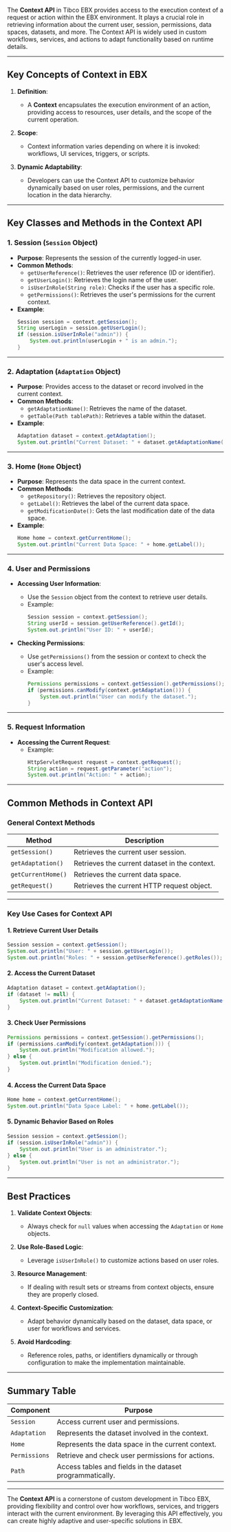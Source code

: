 The **Context API** in Tibco EBX provides access to the execution context of a request or action within the EBX environment. It plays a crucial role in retrieving information about the current user, session, permissions, data spaces, datasets, and more. The Context API is widely used in custom workflows, services, and actions to adapt functionality based on runtime details.

---

## **Key Concepts of Context in EBX**

1. **Definition**:
   - A **Context** encapsulates the execution environment of an action, providing access to resources, user details, and the scope of the current operation.

2. **Scope**:
   - Context information varies depending on where it is invoked: workflows, UI services, triggers, or scripts.

3. **Dynamic Adaptability**:
   - Developers can use the Context API to customize behavior dynamically based on user roles, permissions, and the current location in the data hierarchy.

---

## **Key Classes and Methods in the Context API**

### 1. **Session** (`Session` Object)
   - **Purpose**: Represents the session of the currently logged-in user.
   - **Common Methods**:
     - `getUserReference()`: Retrieves the user reference (ID or identifier).
     - `getUserLogin()`: Retrieves the login name of the user.
     - `isUserInRole(String role)`: Checks if the user has a specific role.
     - `getPermissions()`: Retrieves the user's permissions for the current context.
   - **Example**:
     ```java
     Session session = context.getSession();
     String userLogin = session.getUserLogin();
     if (session.isUserInRole("admin")) {
         System.out.println(userLogin + " is an admin.");
     }
     ```

---

### 2. **Adaptation** (`Adaptation` Object)
   - **Purpose**: Provides access to the dataset or record involved in the current context.
   - **Common Methods**:
     - `getAdaptationName()`: Retrieves the name of the dataset.
     - `getTable(Path tablePath)`: Retrieves a table within the dataset.
   - **Example**:
     ```java
     Adaptation dataset = context.getAdaptation();
     System.out.println("Current Dataset: " + dataset.getAdaptationName());
     ```

---

### 3. **Home** (`Home` Object)
   - **Purpose**: Represents the data space in the current context.
   - **Common Methods**:
     - `getRepository()`: Retrieves the repository object.
     - `getLabel()`: Retrieves the label of the current data space.
     - `getModificationDate()`: Gets the last modification date of the data space.
   - **Example**:
     ```java
     Home home = context.getCurrentHome();
     System.out.println("Current Data Space: " + home.getLabel());
     ```

---

### 4. **User and Permissions**
   - **Accessing User Information**:
     - Use the `Session` object from the context to retrieve user details.
     - Example:
       ```java
       Session session = context.getSession();
       String userId = session.getUserReference().getId();
       System.out.println("User ID: " + userId);
       ```

   - **Checking Permissions**:
     - Use `getPermissions()` from the session or context to check the user's access level.
     - Example:
       ```java
       Permissions permissions = context.getSession().getPermissions();
       if (permissions.canModify(context.getAdaptation())) {
           System.out.println("User can modify the dataset.");
       }
       ```

---

### 5. **Request Information**
   - **Accessing the Current Request**:
     - Example:
       ```java
       HttpServletRequest request = context.getRequest();
       String action = request.getParameter("action");
       System.out.println("Action: " + action);
       ```

---

## **Common Methods in Context API**

### **General Context Methods**
| Method | Description |
|--------|-------------|
| `getSession()` | Retrieves the current user session. |
| `getAdaptation()` | Retrieves the current dataset in the context. |
| `getCurrentHome()` | Retrieves the current data space. |
| `getRequest()` | Retrieves the current HTTP request object. |

---

### **Key Use Cases for Context API**

#### 1. **Retrieve Current User Details**
   ```java
   Session session = context.getSession();
   System.out.println("User: " + session.getUserLogin());
   System.out.println("Roles: " + session.getUserReference().getRoles());
   ```

#### 2. **Access the Current Dataset**
   ```java
   Adaptation dataset = context.getAdaptation();
   if (dataset != null) {
       System.out.println("Current Dataset: " + dataset.getAdaptationName());
   }
   ```

#### 3. **Check User Permissions**
   ```java
   Permissions permissions = context.getSession().getPermissions();
   if (permissions.canModify(context.getAdaptation())) {
       System.out.println("Modification allowed.");
   } else {
       System.out.println("Modification denied.");
   }
   ```

#### 4. **Access the Current Data Space**
   ```java
   Home home = context.getCurrentHome();
   System.out.println("Data Space Label: " + home.getLabel());
   ```

#### 5. **Dynamic Behavior Based on Roles**
   ```java
   Session session = context.getSession();
   if (session.isUserInRole("admin")) {
       System.out.println("User is an administrator.");
   } else {
       System.out.println("User is not an administrator.");
   }
   ```

---

## **Best Practices**

1. **Validate Context Objects**:
   - Always check for `null` values when accessing the `Adaptation` or `Home` objects.

2. **Use Role-Based Logic**:
   - Leverage `isUserInRole()` to customize actions based on user roles.

3. **Resource Management**:
   - If dealing with result sets or streams from context objects, ensure they are properly closed.

4. **Context-Specific Customization**:
   - Adapt behavior dynamically based on the dataset, data space, or user for workflows and services.

5. **Avoid Hardcoding**:
   - Reference roles, paths, or identifiers dynamically or through configuration to make the implementation maintainable.

---

## **Summary Table**

| **Component**      | **Purpose**                                                  |
|---------------------|--------------------------------------------------------------|
| `Session`          | Access current user and permissions.                         |
| `Adaptation`       | Represents the dataset involved in the context.              |
| `Home`             | Represents the data space in the current context.            |
| `Permissions`      | Retrieve and check user permissions for actions.             |
| `Path`             | Access tables and fields in the dataset programmatically.    |

---

The **Context API** is a cornerstone of custom development in Tibco EBX, providing flexibility and control over how workflows, services, and triggers interact with the current environment. By leveraging this API effectively, you can create highly adaptive and user-specific solutions in EBX.
